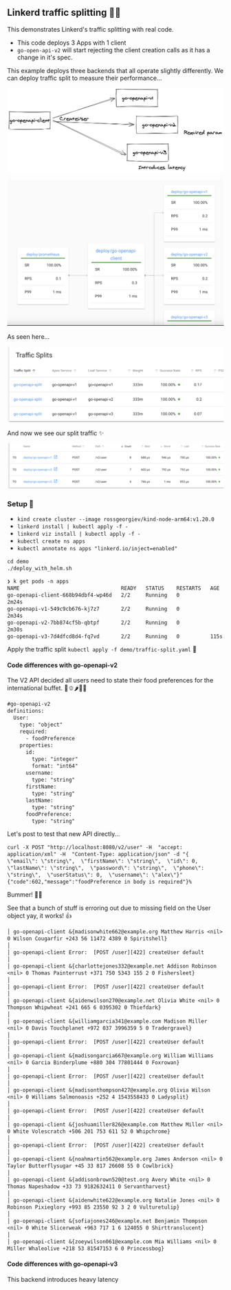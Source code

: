 ## Linkerd traffic splitting 🧙🏼

This demonstrates Linkerd's traffic splitting with real code.

- This code deploys 3 Apps with 1 client
- `go-open-api-v2` will start rejecting the client creation calls as it has a change in it's spec.

This example deploys three backends that all operate slightly differently.
We can deploy traffic split to measure their performance...

![images](images/go-openapi.png)


![images](images/splitting.png)

As seen here...

![images](images/split1.png)

And now we see our split traffic ✨

![images](images/split2.png)


### Setup 🙋


- `kind create cluster --image rossgeorgiev/kind-node-arm64:v1.20.0`
- `linkerd install | kubectl apply -f -`
- `linkerd viz install | kubectl apply -f -`
- `kubectl create ns apps`
- `kubectl annotate ns apps "linkerd.io/inject=enabled"`

```
cd demo
./deploy_with_helm.sh
```

```
❯ k get pods -n apps
NAME                                 READY   STATUS    RESTARTS   AGE
go-openapi-client-668b94dbf4-wp46d   2/2     Running   0          2m24s
go-openapi-v1-549c9cb676-kj7z7       2/2     Running   0          2m34s
go-openapi-v2-7bb874cf5b-qbtpf       2/2     Running   0          2m30s
go-openapi-v3-7d4dfcd8d4-fq7vd       2/2     Running   0          115s
```


Apply the traffic split `kubectl apply -f demo/traffic-split.yaml` 💅


#### Code differences with go-openapi-v2

The V2 API decided all users need to state their food preferences for the international buffet. 🥝🫑🌶🥒🥬

```
#go-openapi-v2
definitions:
  User:
    type: "object"
    required:
      - foodPreference
    properties:
      id:
        type: "integer"
        format: "int64"
      username:
        type: "string"
      firstName:
        type: "string"
      lastName:
        type: "string"
      foodPreference:
        type: "string"
```

Let's post to test that new API directly...

```
curl -X POST "http://localhost:8080/v2/user" -H  "accept: application/xml" -H  "Content-Type: application/json" -d "{  \"email\": \"string\",  \"firstName\": \"string\",  \"id\": 0,  \"lastName\": \"string\",  \"password\": \"string\",  \"phone\": \"string\",  \"userStatus\": 0,  \"username\": \"alex\"}"
{"code":602,"message":"foodPreference in body is required"}%
```

Bummer! 🙅🏽

See that a bunch of stuff is erroring out due to missing field on the User object yay, it works! 👍


```
│ go-openapi-client &{madisonwhite662@example.org Matthew Harris <nil> 0 Wilson Cougarfir +243 56 11472 4389 0 Spiritshell}                                                           │
│ go-openapi-client Error:  [POST /user][422] createUser default                                                                                                                      │
│ go-openapi-client &{charlottejones332@example.net Addison Robinson <nil> 0 Thomas Painterrust +371 750 5343 155 2 0 Fishersleet}                                                    │
│ go-openapi-client Error:  [POST /user][422] createUser default                                                                                                                      │
│ go-openapi-client &{aidenwilson270@example.net Olivia White <nil> 0 Thompson Whipwheat +241 665 6 0395302 0 Thiefdark}                                                              │
│ go-openapi-client &{williamgarcia341@example.com Madison Miller <nil> 0 Davis Touchplanet +972 037 3996359 5 0 Tradergravel}                                                        │
│ go-openapi-client Error:  [POST /user][422] createUser default                                                                                                                      │
│ go-openapi-client &{madisongarcia667@example.org William Williams <nil> 0 Garcia Binderplume +880 304 77801444 0 Foxrowan}                                                          │
│ go-openapi-client Error:  [POST /user][422] createUser default                                                                                                                      │
│ go-openapi-client &{madisonthompson427@example.org Olivia Wilson <nil> 0 Williams Salmonoasis +252 4 1543558433 0 Ladysplit}                                                        │
│ go-openapi-client Error:  [POST /user][422] createUser default                                                                                                                      │
│ go-openapi-client &{joshuamiller826@example.com Matthew Miller <nil> 0 White Volescratch +506 201 753 611 52 0 Whipchrome}                                                          │
│ go-openapi-client Error:  [POST /user][422] createUser default                                                                                                                      │
│ go-openapi-client &{noahmartin562@example.org James Anderson <nil> 0 Taylor Butterflysugar +45 33 817 26608 55 0 Cowlbrick}                                                         │
│ go-openapi-client &{addisonbrown520@test.org Avery White <nil> 0 Thomas Napeshadow +33 73 9182632411 0 Servantharvest}                                                              │
│ go-openapi-client &{aidenwhite622@example.org Natalie Jones <nil> 0 Robinson Pixieglory +993 85 23550 92 3 2 0 Vulturetulip}                                                        │
│ go-openapi-client &{sofiajones246@example.net Benjamin Thompson <nil> 0 White Slicerweak +963 717 1 6 124055 0 Shirttranslucent}                                                    │
│ go-openapi-client &{zoeywilson061@example.com Mia Williams <nil> 0 Miller Whaleolive +218 53 81547153 6 0 Princessbog}
```

#### Code differences with go-openapi-v3

This backend introduces heavy latency
